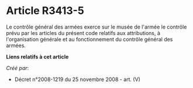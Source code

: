 # Article R3413-5

Le contrôle général des armées exerce sur le musée de l'armée le contrôle prévu par les articles du présent code relatifs aux
attributions, à l'organisation générale et au fonctionnement du contrôle général des armées.

**Liens relatifs à cet article**

_Créé par_:

  - Décret n°2008-1219 du 25 novembre 2008 - art. (V)
